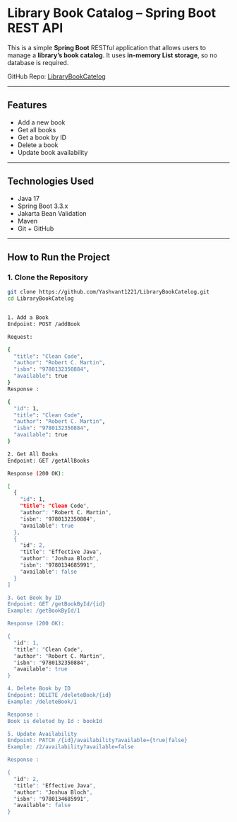 # Library Book Catalog – Spring Boot REST API

This is a simple **Spring Boot** RESTful application that allows users to manage a **library’s book catalog**. It uses **in-memory List storage**, so no database is required.

 GitHub Repo: [LibraryBookCatelog](https://github.com/Yashvant1221/LibraryBookCatelog)

---

## Features

- Add a new book
- Get all books
- Get a book by ID
- Delete a book
- Update book availability

---

## Technologies Used

- Java 17
- Spring Boot 3.3.x
- Jakarta Bean Validation
- Maven
- Git + GitHub

---

## How to Run the Project

### 1. Clone the Repository
```bash
git clone https://github.com/Yashvant1221/LibraryBookCatelog.git
cd LibraryBookCatelog


1. Add a Book
Endpoint: POST /addBook

Request:

{
  "title": "Clean Code",
  "author": "Robert C. Martin",
  "isbn": "9780132350884",
  "available": true
}
Response :

{
  "id": 1,
  "title": "Clean Code",
  "author": "Robert C. Martin",
  "isbn": "9780132350884",
  "available": true
}

2. Get All Books
Endpoint: GET /getAllBooks

Response (200 OK):

[
  {
    "id": 1,
    "title": "Clean Code",
    "author": "Robert C. Martin",
    "isbn": "9780132350884",
    "available": true
  },
  {
    "id": 2,
    "title": "Effective Java",
    "author": "Joshua Bloch",
    "isbn": "9780134685991",
    "available": false
  }
]

3. Get Book by ID
Endpoint: GET /getBookById/{id}
Example: /getBookById/1

Response (200 OK):

{
  "id": 1,
  "title": "Clean Code",
  "author": "Robert C. Martin",
  "isbn": "9780132350884",
  "available": true
}

4. Delete Book by ID
Endpoint: DELETE /deleteBook/{id}
Example: /deleteBook/1

Response :
Book is deleted by Id : bookId

5. Update Availability
Endpoint: PATCH /{id}/availability?available={true|false}
Example: /2/availability?available=false

Response :

{
  "id": 2,
  "title": "Effective Java",
  "author": "Joshua Bloch",
  "isbn": "9780134685991",
  "available": false
}
